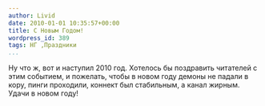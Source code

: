 ```yaml
---
author: Livid
date: 2010-01-01 10:35:57+00:00
title: С Новым Годом!
wordpress_id: 389
tags: НГ ,Праздники
...
```


Ну что ж, вот и наступил 2010 год. Хотелось бы поздравить читателей с
этим событием, и пожелать, чтобы в новом году демоны не падали в кору,
пинги проходили, коннект был стабильным, а канал жирным. Удачи в новом
году!
